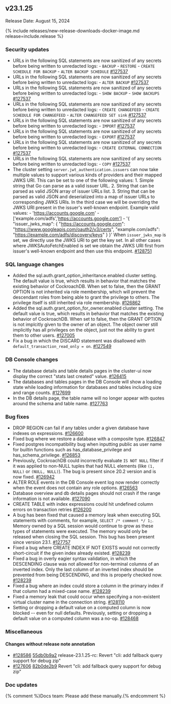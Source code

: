 ## v23.1.25

Release Date: August 15, 2024

{% include releases/new-release-downloads-docker-image.md release=include.release %}
<h3 id="v23-1-25-security-updates">Security updates</h3>

- URLs in the following SQL statements are now sanitized of any secrets before being written to unredacted logs: - `BACKUP` - `RESTORE` - `CREATE SCHEDULE FOR BACKUP` - `ALTER BACKUP SCHEDULE` [#127537][#127537]
- URLs in the following SQL statements are now sanitized of any secrets before being written to unredacted logs: - `ALTER BACKUP` [#127537][#127537]
- URLs in the following SQL statements are now sanitized of any secrets before being written to unredacted logs: - `SHOW BACKUP` - `SHOW BACKUPS` [#127537][#127537]
- URLs in the following SQL statements are now sanitized of any secrets before being written to unredacted logs: - `CREATE CHANGEFEED` - `CREATE SCHEDULE FOR CHANGEFEED` - `ALTER CHANGEFEED SET sink` [#127537][#127537]
- URLs in the following SQL statements are now sanitized of any secrets before being written to unredacted logs: - `IMPORT` [#127537][#127537]
- URLs in the following SQL statements are now sanitized of any secrets before being written to unredacted logs: - `EXPORT` [#127537][#127537]
- URLs in the following SQL statements are now sanitized of any secrets before being written to unredacted logs: - `CREATE EXTERNAL CONNECTION` [#127537][#127537]
- URLs in the following SQL statements are now sanitized of any secrets before being written to unredacted logs: - `COPY` [#127537][#127537]
- The cluster setting `server.jwt_authentication.issuers` can now take multiple values to support various kinds of providers and their mapped JWKS URI. This can be set to one of the following values: 1. Simple string that Go can parse as a valid issuer URL. 2. String that can be parsed as valid JSON array of issuer URLs list. 3. String that can be parsed as valid JSON and deserialized into a map of issuer URLs to corresponding JWKS URIs. In the third case we will be overriding the JWKS URI present in the issuer's well-known endpoint. Example valid values: - 'https://accounts.google.com' - ['example.com/adfs','https://accounts.google.com'] - '{    "issuer_jwks_map": {        "https://accounts.google.com": "https://www.googleapis.com/oauth2/v3/certs",        "example.com/adfs": "https://example.com/adfs/discovery/keys"     }    }' When `issuer_jwks_map` is set, we directly use the JWKS URI to get the key set. In all other cases where JWKSAutoFetchEnabled is set we obtain the JWKS URI first from issuer's well-known endpoint and then use this endpoint. [#128751][#128751]

<h3 id="v23-1-25-sql-language-changes">SQL language changes</h3>

- Added the sql.auth.grant_option_inheritance.enabled cluster setting. The default value is true, which results in behavior that matches the existing behavior of CockroachDB. When set to false, then the GRANT OPTION is not inherited via role membership, which will prevent the descendant roles from being able to grant the privilege to others. The privilege itself is still inherited via role membership. [#126862][#126862]
- Added the sql.auth.grant_option_for_owner.enabled cluster setting. The default value is true, which results in behavior that matches the existing behavior of CockroachDB. When set to false, then the GRANT OPTION is not implcitly given to the owner of an object. The object owner still implicitly has all privileges on the object, just not the ability to grant them to other users. [#127005][#127005]
- Fix a bug in which the DISCARD statement was disallowed with `default_transaction_read_only = on`. [#127549][#127549]

<h3 id="v23-1-25-db-console-changes">DB Console changes</h3>

- The database details and table details pages in the cluster-ui now display the correct "stats last created" value. [#126415][#126415]
- The databases and tables pages in the DB Console will show a loading state while loading information for databases and tables including size and range counts. [#127699][#127699]
- In the DB details page, the table name will no longer appear with quotes around the schema and table name. [#127763][#127763]

<h3 id="v23-1-25-bug-fixes">Bug fixes</h3>

- DROP REGION can fail if any tables under a given database have indexes on expressions. [#126600][#126600]
- Fixed bug where we restore a database with a composite type. [#126847][#126847]
- Fixed postgres incompatibility bug when inputting public as user name for builtin functions such as has_database_privilege and has_schema_privilege. [#126853][#126853]
- Previously, CockroachDB could incorrectly evaluate `IS NOT NULL` filter if it was applied to non-NULL tuples that had NULL elements (like `(1, NULL)` or `(NULL, NULL)`). The bug is present since 20.2 version and is now fixed. [#126942][#126942]
- ALTER ROLE events in the DB Console event log now render correctly when the event does not contain any role options. [#126563][#126563]
- Database overview and db details pages should not crash if the range information is not available. [#127090][#127090]
- CREATE TABLE with index expressions could hit undefined column errors on transaction retries [#126200][#126200]
- A bug has been fixed that caused a memory leak when executing SQL statements with comments, for example, `SELECT /* comment */ 1;`. Memory owned by a SQL session would continue to grow as these types of statements were executed. The memory would only be released when closing the SQL session. This bug has been present since version 23.1. [#127757][#127757]
- Fixed a bug where CREATE INDEX IF NOT EXISTS would not correctly short-circuit if the given index already existed. [#128239][#128239]
- Fixed a bug in overly eagier syntax validation, in which the DESCENDING clause was not allowed for non-terminal columns of an inverted index. Only the last column of an inverted index should be prevented from being DESCENDING, and this is properly checked now. [#128239][#128239]
- Fixed a bug where an index could store a column in the primary index if that column had a mixed-case name. [#128239][#128239]
- Fixed a memory leak that could occur when specifying a non-existent virtual cluster name in the connection string. [#128110][#128110]
- Setting or dropping a default value on a computed column is now blocked -- even for null defaults. Previously, setting or dropping a default value on a computed column was a no-op. [#128468][#128468]

<h3 id="v23-1-25-miscellaneous">Miscellaneous</h3>

<h4 id="v23-1-25-changes-without-release-note-annotation">Changes without release note annotation</h4>

- [#128586][#128586] [55db0b9a2][55db0b9a2] release-23.1.25-rc: Revert "cli: add fallback query support for debug zip"
- [#127606][#127606] [82b0de2b9][82b0de2b9] Revert "cli: add fallback query support for debug zip"

<h3 id="v23-1-25-doc-updates">Doc updates</h3>

{% comment %}Docs team: Please add these manually.{% endcomment %}

</div>

[#126200]: https://github.com/cockroachdb/cockroach/pull/126200
[#126415]: https://github.com/cockroachdb/cockroach/pull/126415
[#126563]: https://github.com/cockroachdb/cockroach/pull/126563
[#126600]: https://github.com/cockroachdb/cockroach/pull/126600
[#126847]: https://github.com/cockroachdb/cockroach/pull/126847
[#126853]: https://github.com/cockroachdb/cockroach/pull/126853
[#126862]: https://github.com/cockroachdb/cockroach/pull/126862
[#126942]: https://github.com/cockroachdb/cockroach/pull/126942
[#127005]: https://github.com/cockroachdb/cockroach/pull/127005
[#127090]: https://github.com/cockroachdb/cockroach/pull/127090
[#127537]: https://github.com/cockroachdb/cockroach/pull/127537
[#127549]: https://github.com/cockroachdb/cockroach/pull/127549
[#127606]: https://github.com/cockroachdb/cockroach/pull/127606
[#127699]: https://github.com/cockroachdb/cockroach/pull/127699
[#127757]: https://github.com/cockroachdb/cockroach/pull/127757
[#127763]: https://github.com/cockroachdb/cockroach/pull/127763
[#128110]: https://github.com/cockroachdb/cockroach/pull/128110
[#128239]: https://github.com/cockroachdb/cockroach/pull/128239
[#128468]: https://github.com/cockroachdb/cockroach/pull/128468
[#128586]: https://github.com/cockroachdb/cockroach/pull/128586
[#128751]: https://github.com/cockroachdb/cockroach/pull/128751
[55db0b9a2]: https://github.com/cockroachdb/cockroach/commit/55db0b9a2
[82b0de2b9]: https://github.com/cockroachdb/cockroach/commit/82b0de2b9
